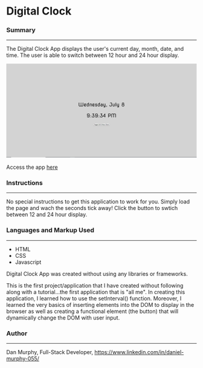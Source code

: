 # Digital Clock

### Summary

---

The Digital Clock App displays the user's current day, month, date, and time. The user is able to switch between 12 hour and 24 hour display.

![Clock App Screenshot](https://github.com/danielmurphy1/DigitalClockApp/blob/master/DigitalClockScreen.PNG)

Access the app [here](https://github.com/danielmurphy1/DigitalClockApp)

### Instructions

---

No special instructions to get this application to work for you. Simply load the page and wach the seconds tick away! Click the button to swtich between 12 and 24 hour display.

### Languages and Markup Used

---

- HTML
- CSS
- Javascript

Digital Clock App was created without using any libraries or frameworks.

This is the first project/application that I have created without following along with a tutorial...the first application that is "all me". In creating this application, I learned how to use the setInterval() function. Moreover, I learned the very basics of inserting elements into the DOM to display in the browser as well as creating a functional element (the button) that will dynamically change the DOM with user input.  

### Author
___
Dan Murphy, Full-Stack Developer, https://www.linkedin.com/in/daniel-murphy-055/

